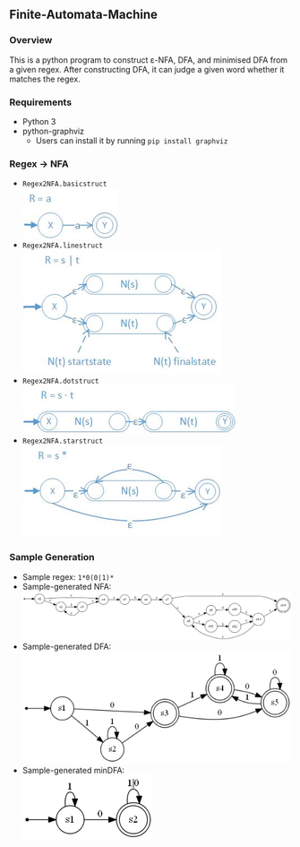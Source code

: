 ## Finite-Automata-Machine

### Overview

This is a python program to construct ε-NFA, DFA, and minimised DFA from a given regex. After constructing DFA, it can judge a given word whether it matches the regex.

### Requirements

- Python 3
- python-graphviz
  - Users can install it by running `pip install graphviz`

### Regex -> NFA

- `Regex2NFA.basicstruct`<br>
![basic struct](img/basic.jpg)
- `Regex2NFA.linestruct`<br>
![line struct](img/line.jpg)
- `Regex2NFA.dotstruct`<br>
![dot struct](img/dot.jpg)
- `Regex2NFA.starstruct`<br>
![star struct](img/star.jpg)

### Sample Generation

- Sample regex: `1*0(0|1)*`
- Sample-generated NFA: <br>
![Sample-generated NFA](img/sample-nfa.png)
- Sample-generated DFA: <br>
![Sample-generated DFA](img/sample-dfa.png)
- Sample-generated minDFA: <br>
![Sample-generated minDFA](img/sample-mindfa.png)
